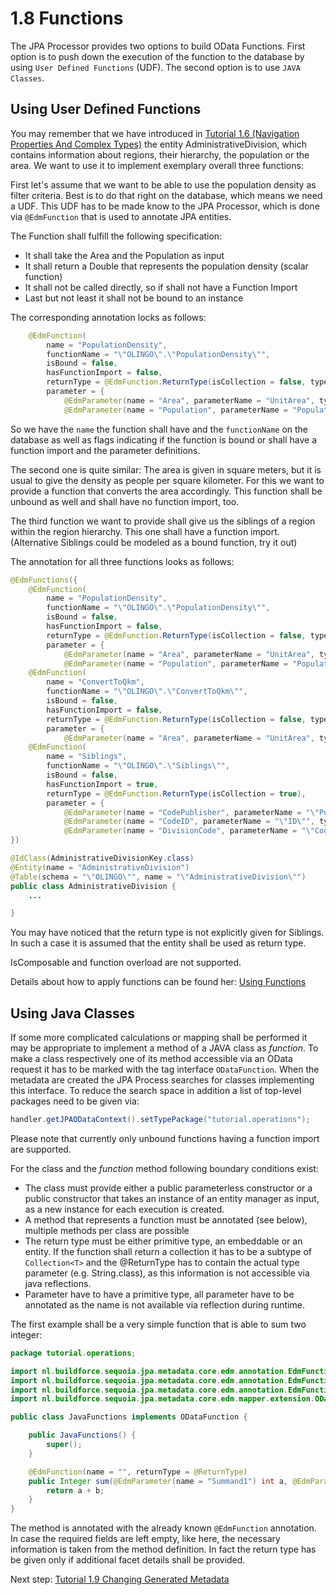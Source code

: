 # 1.8 Functions

The JPA Processor provides two options to build OData Functions. First option is to push down the execution of the function to the database by using `User Defined Functions` (UDF). The second option is to use `JAVA Classes`.

## Using User Defined Functions

You may remember that we have introduced in [Tutorial 1.6 (Navigation Properties And Complex Types)](1-6-NavigationAndComplexTypes.md) the entity AdministrativeDivision, which contains information about regions, their hierarchy, the population or the area. We want to use it to implement exemplary overall three functions:

First let's assume that we want to be able to use the population density as filter criteria. Best is to do that right on the database, which means we need a UDF. This UDF has to be made know to the JPA Processor, which is done via `@EdmFunction` that is used to annotate JPA entities.

The Function shall fulfill the following specification:
* It shall take the Area and the Population as input
* It shall return a Double that represents the population density (scalar function)
* It shall not be called directly, so if shall not have a Function Import
* Last but not least it shall not be bound to an instance

The corresponding annotation locks as follows:
```JAVA
    @EdmFunction(
        name = "PopulationDensity",
        functionName = "\"OLINGO\".\"PopulationDensity\"",
        isBound = false,
        hasFunctionImport = false,
        returnType = @EdmFunction.ReturnType(isCollection = false, type = Double.class),
        parameter = {
            @EdmParameter(name = "Area", parameterName = "UnitArea", type = Integer.class),
            @EdmParameter(name = "Population", parameterName = "Population", type = Long.class) })
```
So we have the `name` the function shall have and the `functionName` on the database as well as flags indicating if the function is bound or shall have a function import and the parameter definitions.

The second one is quite similar: The area is given in square meters, but it is usual to give the density as people per square kilometer. For this we want to provide a function that converts the area accordingly. This function shall be unbound as well and shall have no function import, too.

The third function we want to provide shall give us the siblings of a region within the region hierarchy. This one shall have a function import.<br>
(Alternative Siblings could be modeled as a bound function, try it out)

The annotation for all three functions looks as follows:
```JAVA
@EdmFunctions({
    @EdmFunction(
        name = "PopulationDensity",
        functionName = "\"OLINGO\".\"PopulationDensity\"",
        isBound = false,
        hasFunctionImport = false,
        returnType = @EdmFunction.ReturnType(isCollection = false, type = Double.class),
        parameter = {
            @EdmParameter(name = "Area", parameterName = "UnitArea", type = Integer.class),
            @EdmParameter(name = "Population", parameterName = "Population", type = Long.class) }),
    @EdmFunction(
        name = "ConvertToQkm",
        functionName = "\"OLINGO\".\"ConvertToQkm\"",
        isBound = false,
        hasFunctionImport = false,
        returnType = @EdmFunction.ReturnType(isCollection = false, type = Integer.class),
        parameter = {
            @EdmParameter(name = "Area", parameterName = "UnitArea", type = Integer.class) }),
    @EdmFunction(
        name = "Siblings",
        functionName = "\"OLINGO\".\"Siblings\"",
        isBound = false,
        hasFunctionImport = true,
        returnType = @EdmFunction.ReturnType(isCollection = true),
        parameter = {
            @EdmParameter(name = "CodePublisher", parameterName = "\"Publisher\"", type = String.class, maxLength = 10),
            @EdmParameter(name = "CodeID", parameterName = "\"ID\"", type = String.class, maxLength = 10),
            @EdmParameter(name = "DivisionCode", parameterName = "\"Code\"", type = String.class, maxLength = 10) })
})

@IdClass(AdministrativeDivisionKey.class)
@Entity(name = "AdministrativeDivision")
@Table(schema = "\"OLINGO\"", name = "\"AdministrativeDivision\"")
public class AdministrativeDivision {
	...

}
```
You may have noticed that the return type is not explicitly given for Siblings. In such a case it is assumed that the entity shall be used as return type.

IsComposable and function overload are not supported.

Details about how to apply functions can be found her: [Using Functions](../RetrieveData/2-3-UsingFunctions.md)

## Using Java Classes
If some more complicated calculations or mapping shall be performed it may be appropriate to implement a method of a JAVA class as _function_. To make a class respectively one of its method accessible via an OData request it has to be marked with the tag interface `ODataFunction`. When the metadata are created the JPA Process searches for classes implementing this interface. To reduce the search space in addition a list of top-level packages need to be given via:

```JAVA
handler.getJPAODataContext().setTypePackage("tutorial.operations");
```
Please note that currently only unbound functions having a function import are supported.

For the class and the _function_ method following boundary conditions exist:
- The class must provide either a public parameterless constructor or a public constructor that takes an instance of an entity manager as input, as a new instance for each execution is created.
- A method that represents a function must be annotated (see below), multiple methods per class are possible
- The return type must be either primitive type, an embeddable or an entity.  If the function shall return a collection it has to be a subtype of `Collection<T>` and the @ReturnType has to contain the actual type parameter (e.g. String.class), as this information is not accessible via java reflections.
- Parameter have to have a primitive type, all parameter have to be annotated as the name is not available via reflection during runtime.

The first example shall be a very simple function that is able to sum two integer:

```JAVA
package tutorial.operations;

import nl.buildforce.sequoia.jpa.metadata.core.edm.annotation.EdmFunction;
import nl.buildforce.sequoia.jpa.metadata.core.edm.annotation.EdmFunction.ReturnType;
import nl.buildforce.sequoia.jpa.metadata.core.edm.annotation.EdmFunctionParameter;
import nl.buildforce.sequoia.jpa.metadata.core.edm.mapper.extension.ODataFunction;

public class JavaFunctions implements ODataFunction {

	public JavaFunctions() {
		super();
	}

	@EdmFunction(name = "", returnType = @ReturnType)
	public Integer sum(@EdmParameter(name = "Summand1") int a, @EdmParameter(name = "Summand2") int b) {
		return a + b;
	}
}
```

The method is annotated with the already known `@EdmFunction` annotation. In case the required fields are left empty, like here, the necessary information is taken from the method definition. In fact the return type has be given only if additional facet details shall be provided.

Next step: [Tutorial 1.9 Changing Generated Metadata](1-9-ChangingGeneratedMetadata.md)